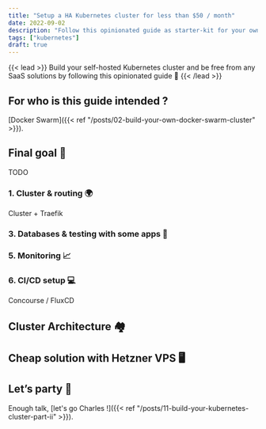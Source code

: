```yaml
---
title: "Setup a HA Kubernetes cluster for less than $50 / month"
date: 2022-09-02
description: "Follow this opinionated guide as starter-kit for your own Kubernetes platform..."
tags: ["kubernetes"]
draft: true
---
```


{{< lead >}}
Build your self-hosted Kubernetes cluster and be free from any SaaS solutions by following this opinionated guide 🎉
{{< /lead >}}

## For who is this guide intended ?

[Docker Swarm]({{< ref "/posts/02-build-your-own-docker-swarm-cluster" >}}).

## Final goal 🎯

TODO

### 1. Cluster & routing 🌍

Cluster + Traefik

### 3. Databases & testing with some apps 💾

### 5. Monitoring 📈

### 6. CI/CD setup 💻

Concourse / FluxCD

## Cluster Architecture 🏘️

## Cheap solution with Hetzner VPS 🖥️

## Let’s party 🎉

Enough talk, [let's go Charles !]({{< ref "/posts/11-build-your-kubernetes-cluster-part-ii" >}}).
